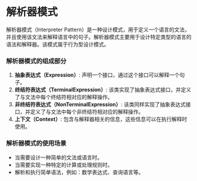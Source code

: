 # 解析器模式
解析器模式（Interpreter Pattern）是一种设计模式，用于定义一个语言的文法，并且使用该文法来解释语言中的句子。解析器模式主要用于设计特定类型的语言的语法和解释器。该模式属于行为型设计模式。

### 解析器模式的组成部分

1. **抽象表达式（Expression）**: 声明一个接口，通过这个接口可以解释一个句子。
2. **终结符表达式（TerminalExpression）**: 该类实现了抽象表达式接口，并定义了与文法中每个终结符相对应的解释操作。
3. **非终结符表达式（NonTerminalExpression）**: 该类同样实现了抽象表达式接口，并定义了与文法中每个非终结符相对应的解释操作。
4. **上下文（Context）**: 包含与解释器相关的信息，这些信息可以在执行解释时使用。

### 解析器模式的使用场景
- 当需要设计一种简单的文法或语言时。
- 当需要实现一种特定的计算或处理规则时。
- 解析和执行简单语法，例如：数学表达式、查询语言等。